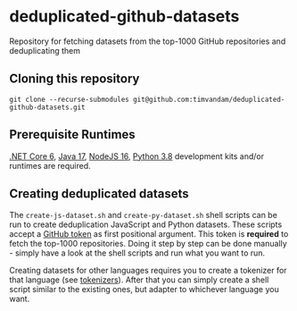 # deduplicated-github-datasets
Repository for fetching datasets from the top-1000 GitHub repositories and deduplicating them

## Cloning this repository
```shell
git clone --recurse-submodules git@github.com:timvandam/deduplicated-github-datasets.git
```

## Prerequisite Runtimes
[.NET Core 6](https://dotnet.microsoft.com/en-us/download/dotnet/6.0),
[Java 17](https://www.oracle.com/java/technologies/javase/jdk17-archive-downloads.html),
[NodeJS 16](https://nodejs.org/en/download/),
[Python 3.8](https://www.python.org/downloads/)
development kits and/or runtimes are required.

## Creating deduplicated datasets
The `create-js-dataset.sh` and `create-py-dataset.sh` shell scripts can be run to create deduplication JavaScript and Python datasets.
These scripts accept a [GitHub token](https://github.com/settings/tokens) as first positional argument.
This token is **required** to fetch the top-1000 repositories.
Doing it step by step can be done manually - simply have a look at the shell scripts and run what you want to run.

Creating datasets for other languages requires you to create a tokenizer for that language (see [tokenizers](./near-duplicate-code-detector/tokenizers)).
After that you can simply create a shell script similar to the existing ones, but adapter to whichever language you want.
